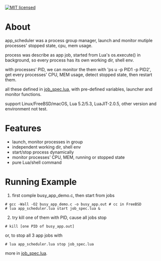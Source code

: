 

[![MIT licensed][1]][2]

[1]: https://img.shields.io/badge/license-MIT-blue.svg
[2]: LICENSE






# About

app_scheduler was a process group manager, launch and monitor mutiple
processes' stopped state, cpu, mem usage.

process was describe as app job, started from Lua's os.execute() in
background, so every process has its own working dir, shell env.

with processes' PID, we can monitor the them with 'ps u -p PID1 -p
PID2', get every processes' CPU, MEM usage, detect stopped state, then
restart them.

all these defined in
[job_spec.lua](https://github.com/lalawue/app_scheduler/blob/master/job_spec.lua),
with pre-defined variables, launcher and monitor functions.

support Linux/FreeBSD/macOS, Lua 5.2/5.3, LuaJIT-2.0.5, other version
and environment not test.




# Features

- launch, monitor processes in group
- independent working dir, shell env
- start/stop process dynamically
- monitor processes' CPU, MEM, running or stopped state
- pure Lua/shell command





# Running Example

1. first comple busy_app_demo.c, then start from jobs

```
# gcc -Wall -O2 busy_app_demo.c -o busy_app.out # cc in FreeBSD
# lua app_scheduler.lua start job_spec.lua &
```

2. try kill one of them with PID, cause all jobs stop

```
# kill [one PID of busy_app.out]
```

or, to stop all 3 app jobs with

```
# lua app_scheduler.lua stop job_spec.lua
```

more in [job_spec.lua](https://github.com/lalawue/app_scheduler/blob/master/job_spec.lua).
